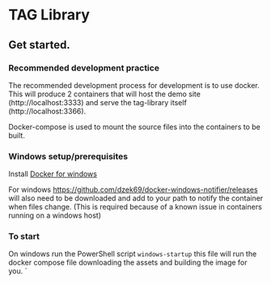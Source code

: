 # TAG Library

## Get started.

### Recommended development practice

The recommended development process for development is to use docker. This will produce 2 containers that will host the demo site (http://localhost:3333) and serve the tag-library itself (http://localhost:3366).

Docker-compose is used to mount the source files into the containers to be built.

### Windows setup/prerequisites

Install [Docker for windows](https://www.docker.com/docker-windows)

For windows https://github.com/dzek69/docker-windows-notifier/releases will also need to be downloaded and add to your path to notify the container when files change. (This is required because of a known issue in containers running on a windows host)

### To start

On windows run the PowerShell script `windows-startup` this file will run the docker compose file downloading the assets and building the image for you.
`
